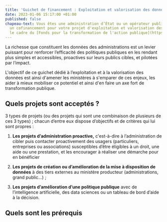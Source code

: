 ```yaml
---
title: 'Guichet de financement : Exploitation et valorisation des données'
date: 2023-01-06 15:17:00 +01:00
published: false
chapeau-text: Vous êtes une administration d’État ou un opérateur public ? Obtenez
  un cofinancement pour votre projet d'exploitation et valorisation des données, dans
  le cadre du [Fonds pour la transformation de l'action publique](https://www.modernisation.gouv.fr/transformer-laction-publique/fonds-pour-la-transformation-de-laction-publique).
---
```


La richesse que constituent les données des administrations est un levier puissant pour renforcer l’efficacité des politiques publiques en les rendant plus simples et accessibles, proactives sur leurs publics cibles, et pilotées par l’impact. 

L'objectif de ce guichet dédié à l’exploitation et à la valorisation des données est ainsi d'amener les ministères à s'emparer de ces enjeux, les aider à mieux mobiliser ce potentiel et ainsi d'en faire un axe fort de transformation publique.


## Quels projets sont acceptés ?
3 types de projets (ou des projets qui sont une combinaison de plusieurs de ces 3 types) ; chacun d’entre eux dispose d’objectifs et de critères qui lui sont propres :
1. **Les projets d’administration proactive,** c'est-à-dire à l’administration de cibler puis contacter proactivement des usagers (particuliers,  entreprises ou associations) susceptibles d’être éligibles à un droit, une aide ou une prestation, et les encourager à réaliser une démarche pour en bénéficier

2. **Les projets de création ou d’amélioration de la mise à disposition de données** à des tiers externes au ministère producteur (administrations, grand public...) ;

3. **Les projets d’amélioration d’une politique publique** avec de l’intelligence artificielle, des data sciences ou un  tableau de bord d’aide à la décision.


## Quels sont les prérequis 